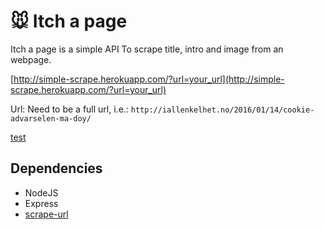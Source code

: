 # :mouse: Itch a page

Itch a page is a simple API To scrape title, intro and image from an webpage.

[http://simple-scrape.herokuapp.com/?url=your_url](http://simple-scrape.herokuapp.com/?url=your_url)

Url: Need to be a full url, i.e.: `http://iallenkelhet.no/2016/01/14/cookie-advarselen-ma-doy/`

[test](http://simple-scrape.herokuapp.com/?url=http://iallenkelhet.no/2016/01/14/cookie-advarselen-ma-doy/)

## Dependencies
* NodeJS
* Express
* [scrape-url](https://www.npmjs.com/package/scrape-url)
